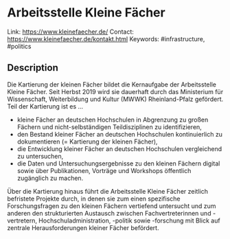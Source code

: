 # Arbeitsstelle Kleine Fächer

Link: https://www.kleinefaecher.de/
Contact: https://www.kleinefaecher.de/kontakt.html
Keywords: #infrastructure, #politics

## Description
Die Kartierung der kleinen Fächer bildet die Kernaufgabe der Arbeitsstelle Kleine Fächer. Seit Herbst 2019 wird sie dauerhaft durch das Ministerium für Wissenschaft, Weiterbildung und Kultur (MWWK) Rheinland-Pfalz gefördert. Teil der Kartierung ist es ...

-   kleine Fächer an deutschen Hochschulen in Abgrenzung zu großen Fächern und nicht-selbständigen Teildisziplinen zu identifizieren,
-   den Bestand kleiner Fächer an deutschen Hochschulen kontinuierlich zu dokumentieren (= Kartierung der kleinen Fächer),
-   die Entwicklung kleiner Fächer an deutschen Hochschulen vergleichend zu untersuchen,
-   die Daten und Untersuchungsergebnisse zu den kleinen Fächern digital sowie über Publikationen, Vorträge und Workshops öffentlich zugänglich zu machen.

Über die Kartierung hinaus führt die Arbeitsstelle Kleine Fächer zeitlich befristete Projekte durch, in denen sie zum einen spezifische Forschungsfragen zu den kleinen Fächern vertiefend untersucht und zum anderen den strukturierten Austausch zwischen Fachvertreterinnen und -vertretern, Hochschuladministration, -politik sowie -forschung mit Blick auf zentrale Herausforderungen kleiner Fächer befördert.